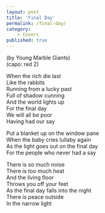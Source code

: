```yaml
---
layout: post
title: 'Final Day'
permalink: /final-day/
category:
    - Covers
published: true
---
```


(by Young Marble Giants)  
(capo: red 2)

When the rich die last  
Like the rabbits  
Running from a lucky past  
Full of shadow cunning  
And the world lights up  
For the final day  
We will all be poor  
Having had our say

Put a blanket up on the window pane  
When the baby cries lullaby again  
As the light goes out on the final day  
For the people who never had a say

There is so much noise  
There is too much heat  
And the living floor  
Throws you off your feet  
As the final day falls into the night  
There is peace outside  
In the narrow light
